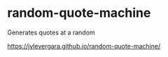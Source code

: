 # random-quote-machine
Generates quotes at a random

https://jylevergara.github.io/random-quote-machine/
